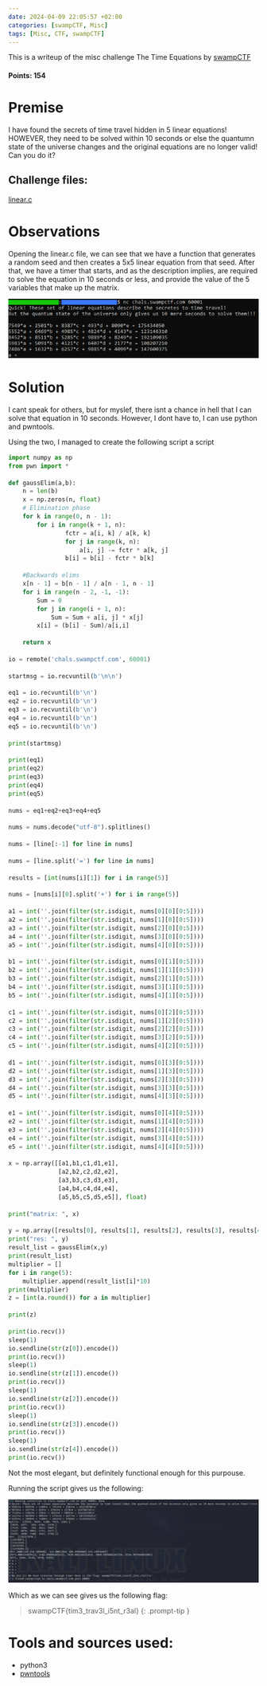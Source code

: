 ```yaml
---
date: 2024-04-09 22:05:57 +02:00
categories: [swampCTF, Misc]
tags: [Misc, CTF, swampCTF]
---
```

This is a writeup of the misc challenge The Time Equations by [swampCTF](https://swampctf.com/) 
#### Points: 154
# Premise
I have found the secrets of time travel hidden in 5 linear equations! HOWEVER, they need to be solved within 10 seconds or else the quantumn state of the universe changes and the original equations are no longer valid! Can you do it?

## Challenge files:

[linear.c](https://ctf.swampctf.com/files/b8c9b58e1d34d16e74c2a37b6c6a0ac0/linear.c)

# Observations
Opening the linear.c file, we can see that we have a function that generates a random seed and then creates a 5x5 linear equation from that seed. 
After that, we have a timer that starts, and as the description implies, are required to solve the equation in 10 seconds or less, and provide the value of the 5 variables that make up the matrix.

![runnnig the script](/assets/images/swampCTF/timeeq/timeeq_1.png)

# Solution
I cant speak for others, but for myslef, there isnt a chance in hell that I can solve that equation in 10 seconds.
However, I dont have to, I can use python and pwntools.

Using the two, I managed to create the following script a script 

```python
import numpy as np
from pwn import *

def gaussElim(a,b):
    n = len(b)
    x = np.zeros(n, float)
    # Elimination phase
    for k in range(0, n - 1):
        for i in range(k + 1, n):
                fctr = a[i, k] / a[k, k]
                for j in range(k, n):
                    a[i, j] -= fctr * a[k, j]
                b[i] = b[i] - fctr * b[k]

    #Backwards elims
    x[n - 1] = b[n - 1] / a[n - 1, n - 1]
    for i in range(n - 2, -1, -1):
        Sum = 0
        for j in range(i + 1, n):
            Sum = Sum + a[i, j] * x[j]
        x[i] = (b[i] - Sum)/a[i,i]
        
    return x

io = remote('chals.swampctf.com', 60001)

startmsg = io.recvuntil(b'\n\n')

eq1 = io.recvuntil(b'\n')
eq2 = io.recvuntil(b'\n')
eq3 = io.recvuntil(b'\n')
eq4 = io.recvuntil(b'\n')
eq5 = io.recvuntil(b'\n')

print(startmsg)

print(eq1)
print(eq2)
print(eq3)
print(eq4)
print(eq5)

nums = eq1+eq2+eq3+eq4+eq5

nums = nums.decode("utf-8").splitlines()

nums = [line[:-1] for line in nums]

nums = [line.split('=') for line in nums]

results = [int(nums[i][1]) for i in range(5)]

nums = [nums[i][0].split('+') for i in range(5)]

a1 = int(''.join(filter(str.isdigit, nums[0][0][0:5])))
a2 = int(''.join(filter(str.isdigit, nums[1][0][0:5])))
a3 = int(''.join(filter(str.isdigit, nums[2][0][0:5])))
a4 = int(''.join(filter(str.isdigit, nums[3][0][0:5])))
a5 = int(''.join(filter(str.isdigit, nums[4][0][0:5])))

b1 = int(''.join(filter(str.isdigit, nums[0][1][0:5])))
b2 = int(''.join(filter(str.isdigit, nums[1][1][0:5])))
b3 = int(''.join(filter(str.isdigit, nums[2][1][0:5])))
b4 = int(''.join(filter(str.isdigit, nums[3][1][0:5])))
b5 = int(''.join(filter(str.isdigit, nums[4][1][0:5])))

c1 = int(''.join(filter(str.isdigit, nums[0][2][0:5])))
c2 = int(''.join(filter(str.isdigit, nums[1][2][0:5])))
c3 = int(''.join(filter(str.isdigit, nums[2][2][0:5])))
c4 = int(''.join(filter(str.isdigit, nums[3][2][0:5])))
c5 = int(''.join(filter(str.isdigit, nums[4][2][0:5])))

d1 = int(''.join(filter(str.isdigit, nums[0][3][0:5])))
d2 = int(''.join(filter(str.isdigit, nums[1][3][0:5])))
d3 = int(''.join(filter(str.isdigit, nums[2][3][0:5])))
d4 = int(''.join(filter(str.isdigit, nums[3][3][0:5])))
d5 = int(''.join(filter(str.isdigit, nums[4][3][0:5])))

e1 = int(''.join(filter(str.isdigit, nums[0][4][0:5])))
e2 = int(''.join(filter(str.isdigit, nums[1][4][0:5])))
e3 = int(''.join(filter(str.isdigit, nums[2][4][0:5])))
e4 = int(''.join(filter(str.isdigit, nums[3][4][0:5])))
e5 = int(''.join(filter(str.isdigit, nums[4][4][0:5])))

x = np.array([[a1,b1,c1,d1,e1],
              [a2,b2,c2,d2,e2],
              [a3,b3,c3,d3,e3],
              [a4,b4,c4,d4,e4],
              [a5,b5,c5,d5,e5]], float)
              
print("matrix: ", x)       

y = np.array([results[0], results[1], results[2], results[3], results[4]], float).reshape((5,1))
print("res: ", y)
result_list = gaussElim(x,y)
print(result_list)
multiplier = []
for i in range(5):
    multiplier.append(result_list[i]*10)
print(multiplier)
z = [int(a.round()) for a in multiplier]

print(z)

print(io.recv())
sleep(1)
io.sendline(str(z[0]).encode())
print(io.recv())
sleep(1)
io.sendline(str(z[1]).encode())
print(io.recv())
sleep(1)
io.sendline(str(z[2]).encode())
print(io.recv())
sleep(1)
io.sendline(str(z[3]).encode())
print(io.recv())
sleep(1)
io.sendline(str(z[4]).encode())
print(io.recv())
```
Not the most elegant, but definitely functional enough for this purpouse.

Running the script gives us the following:

![runnnig the script](/assets/images/swampCTF/timeeq/run_win.png)

Which as we can see gives us the following flag:
> swampCTF{tim3_trav3l_i5nt_r3al}
{: .prompt-tip }


# Tools and sources used:
 - python3
 - [pwntools](https://docs.pwntools.com/en/stable/)
